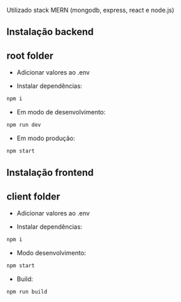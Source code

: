 Utilizado stack MERN (mongodb, express, react e node.js)

## Instalação backend

## root folder

-   Adicionar valores ao .env

-   Instalar dependências:

```bash
npm i
```

-   Em modo de desenvolvimento:

```bash
npm run dev
```

-   Em modo produção:

```bash
npm start
```

## Instalação frontend

## client folder

-   Adicionar valores ao .env

-   Instalar dependências:

```bash
npm i
```

-   Modo desenvolvimento:

```bash
npm start
```

-   Build:

```bash
npm run build
```
